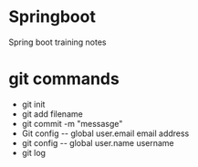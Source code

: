 # Springboot
Spring boot training notes  

# git commands
- git init
- git add filename
- git commit -m "messasge"
- Git config -- global user.email email address
- git config -- global user.name username
- git log

